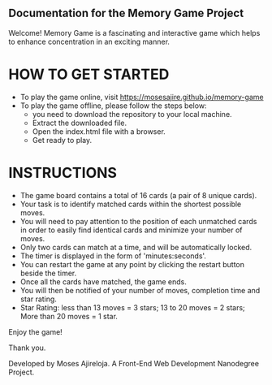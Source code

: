 ## Documentation for the Memory Game Project

Welcome! Memory Game is a fascinating and interactive game which helps to enhance concentration in an exciting manner.

# HOW TO GET STARTED
- To play the game online, visit https://mosesajire.github.io/memory-game
- To play the game offline, please follow the steps below:
  * you need to download the repository to your local machine.
  * Extract the downloaded file.
  * Open the index.html file with a browser.
  * Get ready to play.


# INSTRUCTIONS
- The game board contains a total of 16 cards (a pair of 8 unique cards).
- Your task is to identify matched cards within the shortest possible moves.
- You will need to pay attention to the position of each unmatched cards in order to easily find identical cards and minimize your number of moves.
- Only two cards can match at a time, and will be automatically locked.
- The timer is displayed in the form of 'minutes:seconds'.
- You can restart the game at any point by clicking the restart button beside the timer.
- Once all the cards have matched, the game ends.
- You will then be notified of your number of moves, completion time and star rating.
- Star Rating: less than 13 moves = 3 stars; 13 to 20 moves = 2 stars; More than 20 moves = 1 star.

Enjoy the game!

Thank you.


Developed by Moses Ajireloja.
A Front-End Web Development Nanodegree Project.
